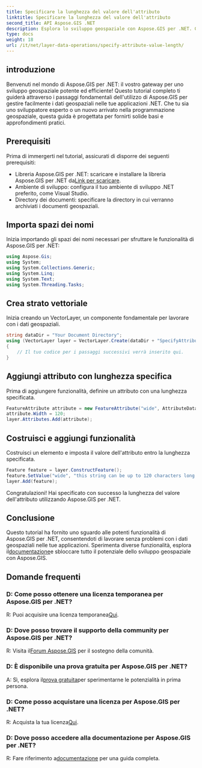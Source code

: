 ```yaml
---
title: Specificare la lunghezza del valore dell'attributo
linktitle: Specificare la lunghezza del valore dell'attributo
second_title: API Aspose.GIS .NET
description: Esplora lo sviluppo geospaziale con Aspose.GIS per .NET. Gestisci e manipola facilmente i dati spaziali nelle tue applicazioni .NET.
type: docs
weight: 18
url: /it/net/layer-data-operations/specify-attribute-value-length/
---
```

## introduzione
Benvenuti nel mondo di Aspose.GIS per .NET: il vostro gateway per uno sviluppo geospaziale potente ed efficiente! Questo tutorial completo ti guiderà attraverso i passaggi fondamentali dell'utilizzo di Aspose.GIS per gestire facilmente i dati geospaziali nelle tue applicazioni .NET. Che tu sia uno sviluppatore esperto o un nuovo arrivato nella programmazione geospaziale, questa guida è progettata per fornirti solide basi e approfondimenti pratici.
## Prerequisiti
Prima di immergerti nel tutorial, assicurati di disporre dei seguenti prerequisiti:
-  Libreria Aspose.GIS per .NET: scaricare e installare la libreria Aspose.GIS per .NET da[Link per scaricare](https://releases.aspose.com/gis/net/).
- Ambiente di sviluppo: configura il tuo ambiente di sviluppo .NET preferito, come Visual Studio.
- Directory dei documenti: specificare la directory in cui verranno archiviati i documenti geospaziali.
## Importa spazi dei nomi
Inizia importando gli spazi dei nomi necessari per sfruttare le funzionalità di Aspose.GIS per .NET:
```csharp
using Aspose.Gis;
using System;
using System.Collections.Generic;
using System.Linq;
using System.Text;
using System.Threading.Tasks;
```
## Crea strato vettoriale
Inizia creando un VectorLayer, un componente fondamentale per lavorare con i dati geospaziali.
```csharp
string dataDir = "Your Document Directory";
using (VectorLayer layer = VectorLayer.Create(dataDir + "SpecifyAttributeValueLength_out.shp", Drivers.Shapefile))
{
    // Il tuo codice per i passaggi successivi verrà inserito qui.
}
```
## Aggiungi attributo con lunghezza specifica
Prima di aggiungere funzionalità, definire un attributo con una lunghezza specificata.
```csharp
FeatureAttribute attribute = new FeatureAttribute("wide", AttributeDataType.String);
attribute.Width = 120;
layer.Attributes.Add(attribute);
```
## Costruisci e aggiungi funzionalità
Costruisci un elemento e imposta il valore dell'attributo entro la lunghezza specificata.
```csharp
Feature feature = layer.ConstructFeature();
feature.SetValue("wide", "this string can be up to 120 characters long now.");
layer.Add(feature);
```
Congratulazioni! Hai specificato con successo la lunghezza del valore dell'attributo utilizzando Aspose.GIS per .NET.
## Conclusione
 Questo tutorial ha fornito uno sguardo alle potenti funzionalità di Aspose.GIS per .NET, consentendoti di lavorare senza problemi con i dati geospaziali nelle tue applicazioni. Sperimenta diverse funzionalità, esplora il[documentazione](https://reference.aspose.com/gis/net/)e sbloccare tutto il potenziale dello sviluppo geospaziale con Aspose.GIS.
## Domande frequenti
### D: Come posso ottenere una licenza temporanea per Aspose.GIS per .NET?
 R: Puoi acquisire una licenza temporanea[Qui](https://purchase.aspose.com/temporary-license/).
### D: Dove posso trovare il supporto della community per Aspose.GIS per .NET?
 R: Visita il[Forum Aspose.GIS](https://forum.aspose.com/c/gis/33) per il sostegno della comunità.
### D: È disponibile una prova gratuita per Aspose.GIS per .NET?
 A: Sì, esplora il[prova gratuita](https://releases.aspose.com/)per sperimentarne le potenzialità in prima persona.
### D: Come posso acquistare una licenza per Aspose.GIS per .NET?
 R: Acquista la tua licenza[Qui](https://purchase.aspose.com/buy).
### D: Dove posso accedere alla documentazione per Aspose.GIS per .NET?
 R: Fare riferimento a[documentazione](https://reference.aspose.com/gis/net/) per una guida completa.